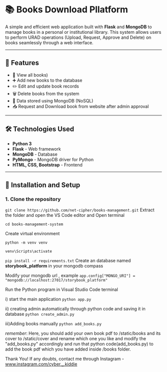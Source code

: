 # 📚 Books Download Pllatform

A simple and efficient web application built with **Flask** and **MongoDB** to manage books in a personal or institutional library. This system allows users to perform URAD operations (Upload, Request, Approve and Delete) on books seamlessly through a web interface.

---

## 🚀 Features

- 📖 View all books)
- ➕ Add new books to the database
- ✏️ Edit and update book records
- 🗑️ Delete books from the system
- 💾 Data stored using MongoDB (NoSQL)
- 📥 Request and Download book from website after admin approval

---

## 🛠️ Technologies Used

- **Python 3**
- **Flask** - Web framework
- **MongoDB** - Database
- **PyMongo** - MongoDB driver for Python
- **HTML, CSS, Bootstrap** - Frontend

---

## 🧰 Installation and Setup

### 1. Clone the repository

```git clone https://github.com/net-cipher/books-management.git```
Extract the folder and open the VS Code editor and Open terminal

```cd books-management-system```

Create virtual environment

```python -m venv venv```

```venv\Scripts\activate```

```pip install -r requirements.txt```
Create an database named **storybook_platform** in your mongodb compass

Modify your mongodb url , example
```app.config["MONGO_URI"] = "mongodb://localhost:27017/storybook_platform"```

Run the Python program in Visual Studio Code terminal

i) start the main application
```python app.py```

ii) creating admin automatically through python code and saving it in database
```python create_admin.py```

iii)Adding books manually
```python add_books.py```

*remember*: Here, you should add your own book pdf to /static/books and its cover to /static/cover and rename which one you like and modify the "add_books.py" accordingly and run that python code(add_books.py) to add the book pdf which you have added inside /books folder.

Thank You! 
If any doubts, contact me through Instagram - www.instagram.com/cyber._.kiddie
